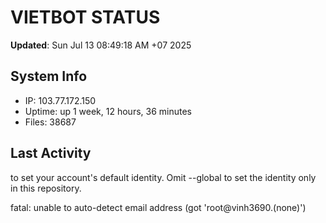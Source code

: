# VIETBOT STATUS
**Updated**: Sun Jul 13 08:49:18 AM +07 2025

## System Info
- IP: 103.77.172.150
- Uptime: up 1 week, 12 hours, 36 minutes
- Files: 38687

## Last Activity

to set your account's default identity.
Omit --global to set the identity only in this repository.

fatal: unable to auto-detect email address (got 'root@vinh3690.(none)')
